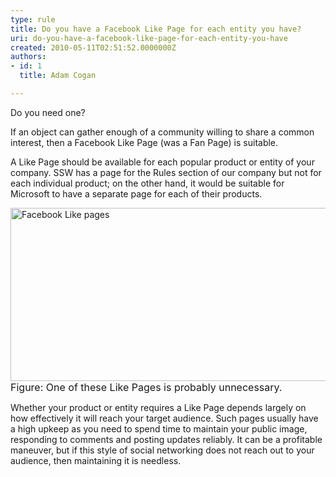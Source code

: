 ```yaml
---
type: rule
title: Do you have a Facebook Like Page for each entity you have?
uri: do-you-have-a-facebook-like-page-for-each-entity-you-have
created: 2010-05-11T02:51:52.0000000Z
authors:
- id: 1
  title: Adam Cogan

---
```




<span class='intro'> 
  <p>Do you need one?</p>
<p>If an object can gather enough of a community willing to share a common interest, then a Facebook Like Page (was a Fan Page) is suitable.</p>
 </span>


  <p>A Like Page should be available for each popular product or entity of your company. SSW has a page for the Rules section of our company but not for each individual product; on the other hand, it would be suitable for Microsoft to have a separate page for each of their products.</p>
<img width="562" height="277" alt="Facebook Like pages" src="/Standards/Communication/RulesToBetterSocialNetworking/PublishingImages/Facebook_LikePage.jpg" /><br>
<font class="ms-rteCustom-FigureNormal" size="+0">Figure&#58; One of these Like Pages is probably unnecessary. </font>
<p>Whether your product or entity requires a Like Page depends largely on how effectively it will reach your target audience. Such pages usually have a high upkeep as you need to spend time to maintain your public image, responding to comments and posting updates reliably. It can be a profitable maneuver, but if this style of social networking does not reach out to your audience, then maintaining it is needless. </p>



